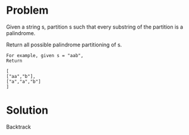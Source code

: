 Problem
===
Given a string s, partition s such that every substring of the partition is a palindrome.

Return all possible palindrome partitioning of s.

	For example, given s = "aab",
	Return

	[
	["aa","b"],
	["a","a","b"]
	]

Solution
===
Backtrack